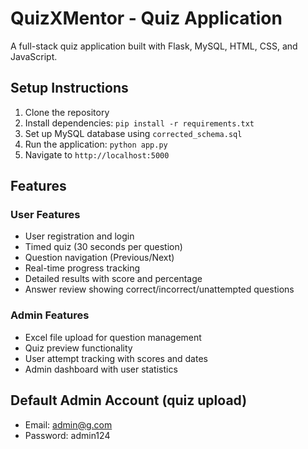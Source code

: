 # QuizXMentor - Quiz Application

A full-stack quiz application built with Flask, MySQL, HTML, CSS, and JavaScript.

## Setup Instructions

1. Clone the repository
2. Install dependencies: `pip install -r requirements.txt`
3. Set up MySQL database using `corrected_schema.sql`
4. Run the application: `python app.py`
5. Navigate to `http://localhost:5000`

## Features

### User Features
- User registration and login
- Timed quiz (30 seconds per question)
- Question navigation (Previous/Next)
- Real-time progress tracking
- Detailed results with score and percentage
- Answer review showing correct/incorrect/unattempted questions

### Admin Features
- Excel file upload for question management
- Quiz preview functionality
- User attempt tracking with scores and dates
- Admin dashboard with user statistics

## Default Admin Account (quiz upload)
- Email: admin@g.com
- Password: admin124
